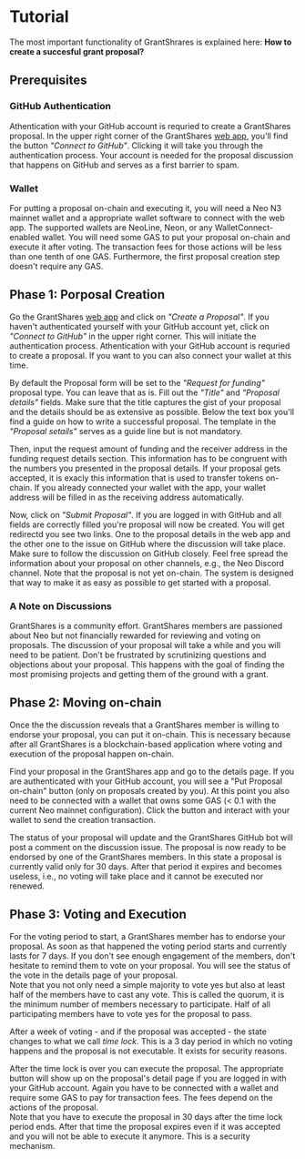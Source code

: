 ---
---
 
# Tutorial 

The most important functionality of GrantShrares is explained here: **How to create a succesful grant proposal?**

## Prerequisites

### GitHub Authentication

Athentication with your GitHub account is requried to create a GrantShares proposal. In the upper right corner of the
GrantShares [web app](https://grantshares.io/app/proposals), you'll find the button *"Connect to GitHub"*. Clicking it
will take you through the authentication process. Your account is needed for the proposal discussion that happens on
GitHub and serves as a first barrier to spam.

### Wallet

For putting a proposal on-chain and executing it, you will need a Neo N3 mainnet wallet and a appropriate wallet
software to connect with the web app. The supported wallets are NeoLine, Neon, or any WalletConnect-enabled wallet. You
will need some GAS to put your proposal on-chain and execute it after voting. The transaction fees for those
actions will be less than one tenth of one GAS. Furthermore, the first proposal creation step doesn't require any GAS.

## Phase 1: Porposal Creation

Go the GrantShares [web app](https://grantshares.io/app/proposals) and click on *"Create a Proposal"*.
If you haven't authenticated yourself with your GitHub account yet, click on *"Connect to GitHub"* in the upper
right corner. This will initiate the authentication process. Athentication with your GitHub account is requried to
create a proposal. If you want to you can also connect your wallet at this time.

By default the Proposal form will be set to the *"Request for funding"* proposal type. You can leave that as is. Fill
out the *"Title"* and *"Proposal details"* fields. Make sure that the title captures the gist of your proposal and the
details should be as extensive as possible. Below the text box you'll find a guide on how to write a successful
proposal. The template in the *"Proposal setails"* serves as a guide line but is not mandatory.

Then, input the request amount of funding and the receiver address in the funding request details section. This
information has to be congruent with the numbers you presented in the proposal details. If your proposal gets accepted,
it is exacly this information that is used to transfer tokens on-chain. If you already connected your wallet with the
app, your wallet address will be filled in as the receiving address automatically. 

Now, click on *"Submit Proposal"*. If you are logged in with GitHub and all fields are correctly filled you're proposal
will now be created. You will get redirectd you see two links. One to the proposal details in the web app and the other
one to the issue on GitHub where the discussion will take place. Make sure to follow the discussion on GitHub closely.
Feel free spread the information about your proposal on other channels, e.g., the Neo Discord channel. Note that the
proposal is not yet on-chain. The system is designed that way to make it as easy as possible to get started with a
proposal.

### A Note on Discussions

GrantShares is a community effort. GrantShares members are passioned about Neo but not financially rewarded for
reviewing and voting on proposals. The discussion of your proposal will take a while and you will need to be patient.
Don't be frustrated by scrutinizing questions and objections about your proposal. This happens with the goal of finding
the most promising projects and getting them of the ground with a grant. 

## Phase 2: Moving on-chain 

Once the the discussion reveals that a GrantShares member is willing to endorse your proposal, you can put it on-chain.
This is necessary because after all GrantShares is a blockchain-based application where voting and execution of the
proposal happen on-chain. 

Find your proposal in the GrantShares app and go to the details page. If you are authenticated with your GitHub account,
you will see a "Put Proposal on-chain" button (only on proposals created by you). At this point you also need to be
connected with a wallet that owns some GAS (< 0.1 with the current Neo mainnet configuration). 
Click the button and interact with your wallet to send the creation transaction.

The status of your proposal will update and the GrantShares GitHub bot will post a comment on the discussion issue. The
proposal is now ready to be endorsed by one of the GrantShares members. In this state a proposal is currently valid only
for 30 days. After that period it expires and becomes useless, i.e., no voting will take place and it cannot be executed
nor renewed.

## Phase 3: Voting and Execution

For the voting period to start, a GrantShares member has to endorse your proposal. As soon as that happened the voting
period starts and currently lasts for 7 days. If you don't see enough engagement of the members, don't hesitate to
remind them to vote on your proposal. You will see the status of the vote in the details page of your proposal.  
Note that you not only need a simple majority to vote yes but also at least half of the members have to cast any vote.
This is called the quorum, it is the minimum number of members necessary to participate. Half of all participating
members have to vote yes for the proposal to pass.

After a week of voting - and if the proposal was accepted - the state changes to what we call *time lock*. This is
a 3 day period in which no voting happens and the proposal is not executable. It exists for security reasons. 

After the time lock is over you can execute the proposal. The appropriate button will show up on the proposal's detail
page if you are logged in with your GitHub account. Again you have to be connected with a wallet and require some GAS to
pay for transaction fees. The fees depend on the actions of the proposal.  
Note that you have to execute the proposal in 30 days after the time lock period ends. After that time the proposal
expires even if it was accepted and you will not be able to execute it anymore. This is a security mechanism.
